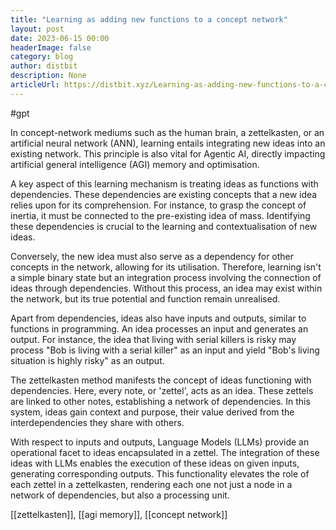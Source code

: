 ```yaml
---
title: "Learning as adding new functions to a concept network"
layout: post
date: 2023-06-15 00:00
headerImage: false
category: blog
author: distbit
description: None
articleUrl: https://distbit.xyz/Learning-as-adding-new-functions-to-a-concept-network
---
```


#gpt 

In concept-network mediums such as the human brain, a zettelkasten, or an artificial neural network (ANN), learning entails integrating new ideas into an existing network. This principle is also vital for Agentic AI, directly impacting artificial general intelligence (AGI) memory and optimisation.

A key aspect of this learning mechanism is treating ideas as functions with dependencies. These dependencies are existing concepts that a new idea relies upon for its comprehension. For instance, to grasp the concept of inertia, it must be connected to the pre-existing idea of mass. Identifying these dependencies is crucial to the learning and contextualisation of new ideas.

Conversely, the new idea must also serve as a dependency for other concepts in the network, allowing for its utilisation. Therefore, learning isn't a simple binary state but an integration process involving the connection of ideas through dependencies. Without this process, an idea may exist within the network, but its true potential and function remain unrealised.

Apart from dependencies, ideas also have inputs and outputs, similar to functions in programming. An idea processes an input and generates an output. For instance, the idea that living with serial killers is risky may process "Bob is living with a serial killer" as an input and yield "Bob's living situation is highly risky" as an output.

The zettelkasten method manifests the concept of ideas functioning with dependencies. Here, every note, or 'zettel', acts as an idea. These zettels are linked to other notes, establishing a network of dependencies. In this system, ideas gain context and purpose, their value derived from the interdependencies they share with others.

With respect to inputs and outputs, Language Models (LLMs) provide an operational facet to ideas encapsulated in a zettel. The integration of these ideas with LLMs enables the execution of these ideas on given inputs, generating corresponding outputs. This functionality elevates the role of each zettel in a zettelkasten, rendering each one not just a node in a network of dependencies, but also a processing unit.

[[zettelkasten]], [[agi memory]], [[concept network]]